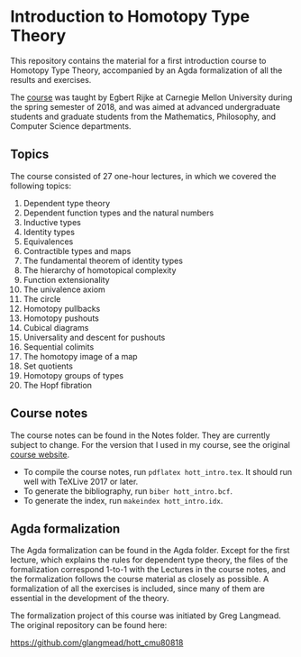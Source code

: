 # Introduction to Homotopy Type Theory
This repository contains the material for a first introduction course to Homotopy Type Theory, accompanied by an Agda formalization of all the results and exercises.

The [course][1] was taught by Egbert Rijke at Carnegie Mellon University during the spring semester of 2018, and was aimed at advanced undergraduate students and graduate students from the Mathematics, Philosophy, and Computer Science departments.

## Topics

The course consisted of 27 one-hour lectures, in which we covered the following topics:

1. Dependent type theory
2. Dependent function types and the natural numbers
3. Inductive types
4. Identity types
5. Equivalences
6. Contractible types and maps
7. The fundamental theorem of identity types
8. The hierarchy of homotopical complexity
9. Function extensionality
10. The univalence axiom
11. The circle
12. Homotopy pullbacks
13. Homotopy pushouts
14. Cubical diagrams
15. Universality and descent for pushouts
16. Sequential colimits
17. The homotopy image of a map
18. Set quotients
19. Homotopy groups of types
20. The Hopf fibration

## Course notes
The course notes can be found in the Notes folder. They are currently subject to change. For the version that I used in my course, see the original [course website][1].

* To compile the course notes, run `pdflatex hott_intro.tex`. It should run well with TeXLive 2017 or later.
* To generate the bibliography, run `biber hott_intro.bcf`.
* To generate the index, run `makeindex hott_intro.idx`.

## Agda formalization
The Agda formalization can be found in the Agda folder. Except for the first lecture, which explains the rules for dependent type theory, the files of the formalization correspond 1-to-1 with the Lectures in the course notes, and the formalization follows the course material as closely as possible. A formalization of all the exercises is included, since many of them are essential in the development of the theory.

The formalization project of this course was initiated by Greg Langmead. The original repository can be found here:

https://github.com/glangmead/hott_cmu80818


[1]: http://www.andrew.cmu.edu/user/erijke/hott/
